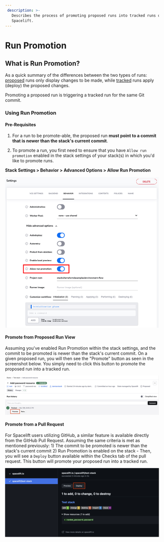 ```yaml
---
 description: >-
   Describes the process of promoting proposed runs into tracked runs on
   Spacelift.
---
```


# Run Promotion

## What is Run Promotion?

As a quick summary of the differences between the two types of runs: [proposed](proposed.md) runs only display changes to be made, while [tracked](tracked.md) runs apply (deploy) the proposed changes.

Promoting a proposed run is triggering a tracked run for the same Git commit.

### Using Run Promotion

#### Pre-Requisites

1. For a run to be promote-able, the proposed run **must point to a commit that is newer than the stack's current commit**.

2. To promote a run, you first need to ensure that you have `Allow run promotion` enabled in the stack settings of your stack(s) in which you'd like to promote runs.

<!-- markdownlint-disable-next-line MD036 -->
**Stack Settings > Behavior > Advanced Options > Allow Run Promotion**

![Enable the Allow run promotion feature within the Spacelift Stack's Settings.](../../assets/screenshots/Screen%20Shot%202022-05-17%20at%201.01.36%20PM.png)

#### Promote from Proposed Run View

Assuming you've enabled Run Promotion within the stack settings, and the commit to be promoted is newer than the stack's current commit. On a given proposed run, you will then see the "Promote" button as seen in the screenshot below. You simply need to click this button to promote the proposed run into a tracked run.

![Promote a proposed run within Spacelift using the Promote button.](../../assets/screenshots/run/promote-proposed-run.png)

#### Promote from a Pull Request

For Spacelift users utilizing GitHub, a similar feature is available directly from the GitHub Pull Request. Assuming the same criteria is met as mentioned previously: 1) The commit to be promoted is newer than the stack's current commit 2) Run Promotion is enabled on the stack - Then, you will see a `Deploy` button available within the Checks tab of the pull request. This button will promote your proposed run into a tracked run.

![Promote a run from a GitHub Pull Request using the Deploy button.](../../assets/screenshots/run/deploy-proposed-run.png)
